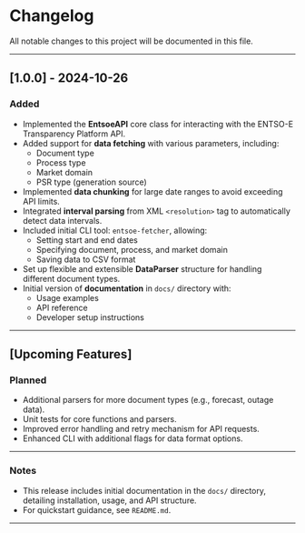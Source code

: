 # Changelog

All notable changes to this project will be documented in this file.

---

## [1.0.0] - 2024-10-26

### Added

- Implemented the **EntsoeAPI** core class for interacting with the ENTSO-E Transparency Platform API.
- Added support for **data fetching** with various parameters, including:
    - Document type
    - Process type
    - Market domain
    - PSR type (generation source)
- Implemented **data chunking** for large date ranges to avoid exceeding API limits.
- Integrated **interval parsing** from XML `<resolution>` tag to automatically detect data intervals.
- Included initial CLI tool: `entsoe-fetcher`, allowing:
    - Setting start and end dates
    - Specifying document, process, and market domain
    - Saving data to CSV format
- Set up flexible and extensible **DataParser** structure for handling different document types.
- Initial version of **documentation** in `docs/` directory with:
    - Usage examples
    - API reference
    - Developer setup instructions

---

## [Upcoming Features]

### Planned

- Additional parsers for more document types (e.g., forecast, outage data).
- Unit tests for core functions and parsers.
- Improved error handling and retry mechanism for API requests.
- Enhanced CLI with additional flags for data format options.

---

### Notes

- This release includes initial documentation in the `docs/` directory, detailing installation, usage, and API
  structure.
- For quickstart guidance, see `README.md`.

---
